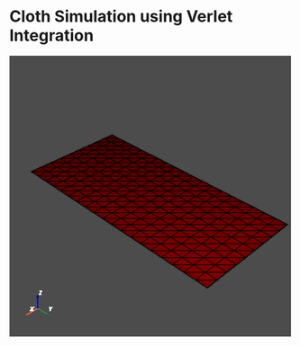 # Cloth Simulation using Verlet Integration


![Demo](https://github.com/pedroripper/cloth-simulation-verlet/blob/main/animation.gif)



